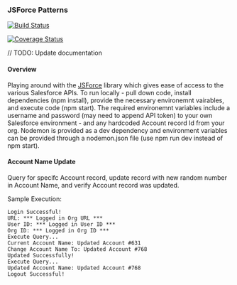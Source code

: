 ### JSForce Patterns
[![Build Status](https://travis-ci.com/matthewdoles/jsforce-patterns.svg?branch=master)](https://travis-ci.com/matthewdoles/jsforce-patterns)

[![Coverage Status](https://coveralls.io/repos/github/matthewdoles/jsforce-patterns/badge.svg?branch=master)](https://coveralls.io/github/matthewdoles/jsforce-patterns?branch=master)

// TODO: Update documentation

#### Overview
Playing around with the [JSForce](https://jsforce.github.io/start/) library which gives ease of access to the various Salesforce APIs. To run locally - pull down code, install dependencies (npm install), provide the necessary environemnt vairables, and execute code (npm start). The required environemnt variables include a username and password (may need to append API token) to your own Salesforce environment - and any hardcoded Account record Id from your org. Nodemon is provided as a dev dependency and environment variables can be provided through a nodemon.json file (use npm run dev instead of npm start).

#### Account Name Update
Query for specifc Account record, update record with new random number in Account Name, and verify Account record was updated.

Sample Execution:

```
Login Successful!
URL: *** Logged in Org URL ***
User ID: *** Logged in User ID ***
Org ID: *** Logged in Org ID ***
Execute Query...
Current Account Name: Updated Account #631
Change Account Name To: Updated Account #768
Updated Successfully!
Execute Query...
Updated Account Name: Updated Account #768
Logout Successful!
```

